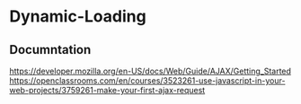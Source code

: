 # Dynamic-Loading
## Documntation

https://developer.mozilla.org/en-US/docs/Web/Guide/AJAX/Getting_Started
https://openclassrooms.com/en/courses/3523261-use-javascript-in-your-web-projects/3759261-make-your-first-ajax-request